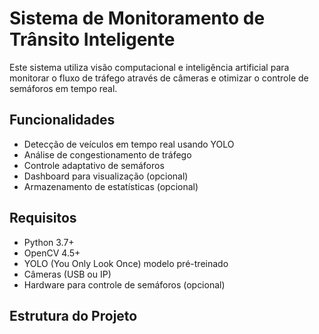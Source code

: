 # Sistema de Monitoramento de Trânsito Inteligente

Este sistema utiliza visão computacional e inteligência artificial para monitorar o fluxo de tráfego através de câmeras e otimizar o controle de semáforos em tempo real.

## Funcionalidades

- Detecção de veículos em tempo real usando YOLO
- Análise de congestionamento de tráfego
- Controle adaptativo de semáforos
- Dashboard para visualização (opcional)
- Armazenamento de estatísticas (opcional)

## Requisitos

- Python 3.7+
- OpenCV 4.5+
- YOLO (You Only Look Once) modelo pré-treinado
- Câmeras (USB ou IP)
- Hardware para controle de semáforos (opcional)

## Estrutura do Projeto